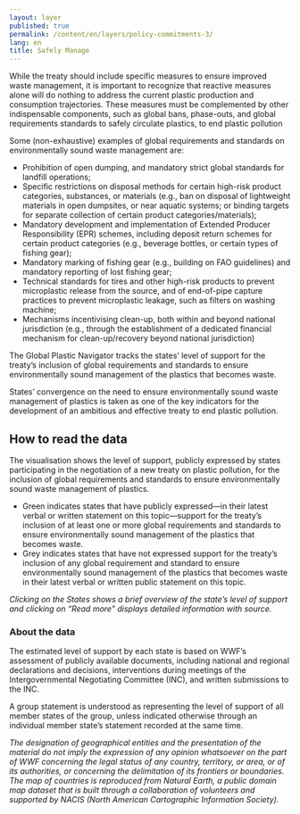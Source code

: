```yaml
---
layout: layer
published: true
permalink: /content/en/layers/policy-commitments-3/
lang: en
title: Safely Manage
---
```


While the treaty should include specific measures to ensure improved waste management, it is important to recognize that reactive measures alone will do nothing to address the current plastic production and consumption trajectories. These measures must be complemented by other indispensable components, such as global bans, phase-outs, and global requirements standards to safely circulate plastics, to end plastic pollution

Some (non-exhaustive) examples of global requirements and standards on environmentally sound waste management are:

* Prohibition of open dumping, and mandatory strict global standards for landfill operations;
* Specific restrictions on disposal methods for certain high-risk product categories, substances, or materials (e.g., ban on disposal of lightweight materials in open dumpsites, or near aquatic systems; or binding targets for separate collection of certain product categories/materials);
* Mandatory development and implementation of Extended Producer Responsibility (EPR) schemes, including deposit return schemes for certain product categories (e.g., beverage bottles, or certain types of fishing gear);
* Mandatory marking of fishing gear (e.g., building on FAO guidelines) and mandatory reporting of lost fishing gear;
* Technical standards for tires and other high-risk products to prevent microplastic release from the source, and of end-of-pipe capture practices to prevent microplastic leakage, such as filters on washing machine;
* Mechanisms incentivising clean-up, both within and beyond national jurisdiction (e.g., through the establishment of a dedicated financial mechanism for clean-up/recovery beyond national jurisdiction)

The Global Plastic Navigator tracks the states’ level of support for the treaty’s inclusion of global requirements and standards to ensure environmentally sound management of the plastics that becomes waste.

States’ convergence on the need to ensure environmentally sound waste management of plastics is taken as one of the key indicators for the development of an ambitious and effective treaty to end plastic pollution.



## How to read the data

The visualisation shows the level of support, publicly expressed by states participating in the negotiation of a new treaty on plastic pollution, for the inclusion of global requirements and standards to ensure environmentally sound waste management of plastics. 

* Green indicates states that have publicly expressed—in their latest verbal or written statement on this topic—support for the treaty’s inclusion of at least one or more global requirements and standards to ensure environmentally sound management of the plastics that becomes waste.
* Grey indicates states that have not expressed support for the treaty’s inclusion of any global requirement and standard to ensure environmentally sound management of the plastics that becomes waste in their latest verbal or written public statement on this topic.

_Clicking on the States shows a brief overview of the state’s level of support and clicking on “Read more” displays detailed information with source._

### About the data

The estimated level of support by each state is based on WWF’s assessment of publicly available documents, including national and regional declarations and decisions, interventions during meetings of the Intergovernmental Negotiating Committee (INC), and written submissions to the INC.

A group statement is understood as representing the level of support of all member states of the group, unless indicated otherwise through an individual member state’s statement recorded at the same time.

_The designation of geographical entities and the presentation of the material do not imply the expression of any opinion whatsoever on the part of WWF concerning the legal status of any country, territory, or area, or of its authorities, or concerning the delimitation of its frontiers or boundaries. The map of countries is reproduced from Natural Earth, a public domain map dataset that is built through a collaboration of volunteers and supported by NACIS (North American Cartographic Information Society)._
